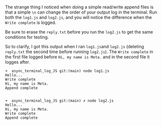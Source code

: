 The strange thing I noticed when doing a simple read/write append files is that a simple `\n` can change the order of your output log in the terminal.
Run both the `log1.js` and `log2.js`, and you will notice the difference when the `Write complete` is logged.

Be sure to erase the `reply.txt` before you run the `log2.js` to get the same conditions for testing.

So to clarify, I got this output when I ran `log1.js`and `log2.js` (deleting `reply.txt` the second time before running `log2.js`). The `Write complete` in the first file logged before `Hi, my name is Meta.` and in the second file it logges after.

```
➜  async_terminal_log_JS git:(main) node log1.js
Hello...
Write complete
Hi, my name is Meta.
Append complete


➜  async_terminal_log_JS git:(main) ✗ node log2.js
Hello...
Hi, my name is Meta.
Write complete
Append complete
```
